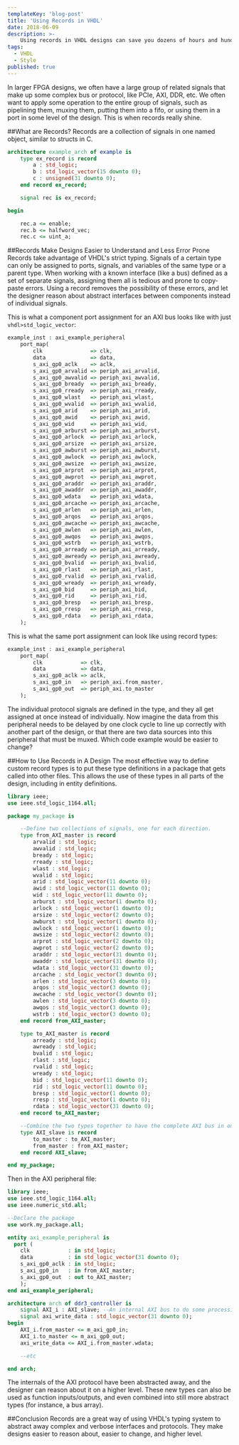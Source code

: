 ```yaml
---
templateKey: 'blog-post'
title: 'Using Records in VHDL'
date: 2018-06-09
description: >-
    Using records in VHDL designs can save you dozens of hours and hundreds of lines in the long run.
tags:
  - VHDL
  - Style
published: true
---
```

In larger FPGA designs, we often have a large group of related signals that make up some complex bus or protocol, like PCIe, AXI, DDR, etc. We often want to apply some operation to the entire group of signals, such as pipelining them, muxing them, putting them into a fifo, or using them in a port in some level of the design. This is when records really shine.

##What are Records?
Records are a collection of signals in one named object, similar to structs in C.

```vhdl
architecture example_arch of example is
    type ex_record is record
        a : std_logic;
        b : std_logic_vector(15 downto 0);
        c : unsigned(31 downto 0);
    end record ex_record;

    signal rec is ex_record;

begin

    rec.a <= enable;
    rec.b <= halfword_vec;
    rec.c <= uint_a;

```

##Records Make Designs Easier to Understand and Less Error Prone
Records take advantage of VHDL's strict typing. Signals of a certain type can only be assigned to ports, signals, and variables of the same type or a parent type. When working with a known interface (like a bus) defined as a set of separate signals, assigning them all is tedious and prone to copy-paste errors. Using a record removes the possibility of these errors, and let the designer reason about abstract interfaces between components instead of individual signals.

This is what a component port assignment for an AXI bus looks like with just `vhdl>std_logic_vector`:

```vhdl
example_inst : axi_example_peripheral
    port_map(
        clk               => clk,
        data              => data,
        s_axi_gp0_aclk    => aclk,
        s_axi_gp0_arvalid => periph_axi_arvalid,
        s_axi_gp0_awvalid => periph_axi_awvalid,
        s_axi_gp0_bready  => periph_axi_bready,
        s_axi_gp0_rready  => periph_axi_rready,
        s_axi_gp0_wlast   => periph_axi_wlast,
        s_axi_gp0_wvalid  => periph_axi_wvalid,
        s_axi_gp0_arid    => periph_axi_arid,
        s_axi_gp0_awid    => periph_axi_awid,
        s_axi_gp0_wid     => periph_axi_wid,
        s_axi_gp0_arburst => periph_axi_arburst,
        s_axi_gp0_arlock  => periph_axi_arlock,
        s_axi_gp0_arsize  => periph_axi_arsize,
        s_axi_gp0_awburst => periph_axi_awburst,
        s_axi_gp0_awlock  => periph_axi_awlock,
        s_axi_gp0_awsize  => periph_axi_awsize,
        s_axi_gp0_arprot  => periph_axi_arprot,
        s_axi_gp0_awprot  => periph_axi_awprot,
        s_axi_gp0_araddr  => periph_axi_araddr,
        s_axi_gp0_awaddr  => periph_axi_awaddr,
        s_axi_gp0_wdata   => periph_axi_wdata,
        s_axi_gp0_arcache => periph_axi_arcache,
        s_axi_gp0_arlen   => periph_axi_arlen,
        s_axi_gp0_arqos   => periph_axi_arqos,
        s_axi_gp0_awcache => periph_axi_awcache,
        s_axi_gp0_awlen   => periph_axi_awlen,
        s_axi_gp0_awqos   => periph_axi_awqos,
        s_axi_gp0_wstrb   => periph_axi_wstrb,
        s_axi_gp0_arready => periph_axi_arready,
        s_axi_gp0_awready => periph_axi_awready,
        s_axi_gp0_bvalid  => periph_axi_bvalid,
        s_axi_gp0_rlast   => periph_axi_rlast,
        s_axi_gp0_rvalid  => periph_axi_rvalid,
        s_axi_gp0_wready  => periph_axi_wready,
        s_axi_gp0_bid     => periph_axi_bid,
        s_axi_gp0_rid     => periph_axi_rid,
        s_axi_gp0_bresp   => periph_axi_bresp,
        s_axi_gp0_rresp   => periph_axi_rresp,
        s_axi_gp0_rdata   => periph_axi_rdata,
    );
```
This is what the same port assignment can look like using record types:
```vhdl
example_inst : axi_example_peripheral
    port_map(
        clk            => clk,
        data           => data,
        s_axi_gp0_aclk => aclk,
        s_axi_gp0_in   => periph_axi.from_master,
        s_axi_gp0_out  => periph_axi.to_master
    );
```
The individual protocol signals are defined in the type, and they all get assigned at once instead of individually.
Now imagine the data from this peripheral needs to be delayed by one clock cycle to line up correctly with another part of the design, or that there are two data sources into this peripheral that must be muxed. Which code example would be easier to change?

##How to Use Records in A Design
The most effective way to define custom record types is to put these type definitions in a package that gets called into other files. This allows the use of these types in all parts of the design, including in entity definitions.

```vhdl
library ieee;
use ieee.std_logic_1164.all;

package my_package is

    --Define two collections of signals, one for each direction.
    type from_AXI_master is record
        arvalid : std_logic;
        awvalid : std_logic;
        bready : std_logic;
        rready : std_logic;
        wlast : std_logic;
        wvalid : std_logic;
        arid : std_logic_vector(11 downto 0);
        awid : std_logic_vector(11 downto 0);
        wid : std_logic_vector(11 downto 0);
        arburst : std_logic_vector(1 downto 0);
        arlock : std_logic_vector(1 downto 0);
        arsize : std_logic_vector(2 downto 0);
        awburst : std_logic_vector(1 downto 0);
        awlock : std_logic_vector(1 downto 0);
        awsize : std_logic_vector(2 downto 0);
        arprot : std_logic_vector(2 downto 0);
        awprot : std_logic_vector(2 downto 0);
        araddr : std_logic_vector(31 downto 0);
        awaddr : std_logic_vector(31 downto 0);
        wdata : std_logic_vector(31 downto 0);
        arcache : std_logic_vector(3 downto 0);
        arlen : std_logic_vector(3 downto 0);
        arqos : std_logic_vector(3 downto 0);
        awcache : std_logic_vector(3 downto 0);
        awlen : std_logic_vector(3 downto 0);
        awqos : std_logic_vector(3 downto 0);
        wstrb : std_logic_vector(3 downto 0);
    end record from_AXI_master;

    type to_AXI_master is record
        arready : std_logic;
        awready : std_logic;
        bvalid : std_logic;
        rlast : std_logic;
        rvalid : std_logic;
        wready : std_logic;
        bid : std_logic_vector(11 downto 0);
        rid : std_logic_vector(11 downto 0);
        bresp : std_logic_vector(1 downto 0);
        rresp : std_logic_vector(1 downto 0);
        rdata : std_logic_vector(31 downto 0);
    end record to_AXI_master;

    --Combine the two types together to have the complete AXI bus in one signal internally
    type AXI_slave is record
        to_master : to_AXI_master;
        from_master : from_AXI_master;
    end record AXI_slave;

end my_package;
```
Then in the AXI peripheral file:
```vhdl
library ieee;
use ieee.std_logic_1164.all;
use ieee.numeric_std.all;

--Declare the package
use work.my_package.all;

entity axi_example_peripheral is
  port (
    clk            : in std_logic;
    data           : in std_logic_vector(31 downto 0);
    s_axi_gp0_aclk : in std_logic;
    s_axi_gp0_in   : in from_AXI_master;
    s_axi_gp0_out  : out to_AXI_master;
    );
end axi_example_peripheral;

architecture arch of ddr3_controller is
    signal AXI_i : AXI_slave; --An internal AXI bus to do some processing
    signal axi_write_data : std_logic_vector(31 downto 0);
begin
    AXI_i.from_master <= m_axi_gp0_in;
    AXI_i.to_master <= m_axi_gp0_out;
    axi_write_data <= AXI_i.from_master.wdata;

    --etc

end arch;
```

The internals of the AXI protocol have been abstracted away, and the designer can reason about it on a higher level. These new types can also be used as function inputs/outputs, and even combined into still more abstract types (for instance, a bus array).

##Conclusion
Records are a great way of using VHDL's typing system to abstract away complex and verbose interfaces and protocols. They make designs easier to reason about, easier to change, and higher level.